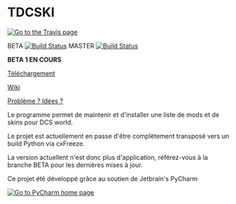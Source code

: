 # TDCSKI #

<a href="https://travis-ci.org/TDC-bob/TDCSKI">
<img src="https://travis-ci.org/TDC-bob/TDCSKI.png" alt="Go to the Travis page" border="0">
</a>

BETA
[![Build Status](https://travis-ci.org/TDC-bob/TDCSKI.png?branch=beta)](https://travis-ci.org/TDC-bob/TDCSKI)
MASTER
[![Build Status](https://travis-ci.org/TDC-bob/TDCSKI.png?branch=master)](https://travis-ci.org/TDC-bob/TDCSKI)

__BETA 1 EN COURS__

[Téléchargement](https://github.com/TDC-bob/TDCSKI/raw/master/tdcski.exe)

[Wiki](https://github.com/TDC-bob/TDCSKI/wiki)

[Problème ? Idées ?](https://github.com/TDC-bob/TDCSKI/issues)


Le programme permet de maintenir et d'installer une liste de mods et de skins pour DCS world. 

Le projet est actuellement en passe d'être complètement transposé vers un build Python via cxFreeze.

La version actuellent n'est donc plus d'application, référez-vous à la branche BETA pour les dernières mises à jour.




Ce projet été développé grâce au soutien de Jetbrain's PyCharm


<a href="http://www.jetbrains.com/pycharm">
<img src="http://www.jetbrains.com/img/logos/pycharm_logo.gif" alt="Go to PyCharm home page" border="0">
</a>
